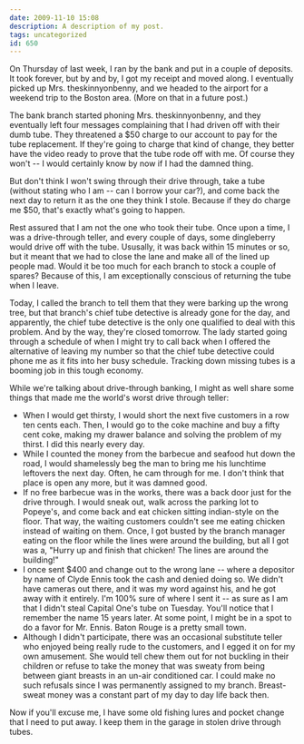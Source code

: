 ```yaml
---
date: 2009-11-10 15:08
description: A description of my post.
tags: uncategorized
id: 650
---
```

On Thursday of last week, I ran by the bank and put in a couple of deposits.  It took forever, but by and by, I got my receipt and moved along.  I eventually picked up Mrs. theskinnyonbenny, and we headed to the airport for a weekend trip to the Boston area.  (More on that in a future post.)

The bank branch started phoning Mrs. theskinnyonbenny, and they eventually left four messages complaining that I had driven off with their dumb tube.  They threatened a $50 charge to our account to pay for the tube replacement.  If they're going to charge that kind of change, they better have the video ready to prove that the tube rode off with me.  Of course they won't -- I would certainly know by now if I had the damned thing.  

But don't think I won't swing through their drive through, take a tube (without stating who I am -- can I borrow your car?), and come back the next day to return it as the one they think I stole.  Because if they do charge me $50, that's exactly what's going to happen.
<!--more-->
Rest assured that I am not the one who took their tube.  Once upon a time, I was a drive-through teller, and every couple of days, some dingleberry would drive off with the tube.  Ususally, it was back within 15 minutes or so, but it meant that we had to close the lane and make all of the lined up people mad.  Would it be too much for each branch to stock a couple of spares?  Because of this, I am exceptionally conscious of returning the tube when I leave.

Today, I called the branch to tell them that they were barking up the wrong tree, but that branch's chief tube detective is already gone for the day, and apparently, the chief tube detective is the only one qualified to deal with this problem.  And by the way, they're closed tomorrow.  The lady started going through a schedule of when I might try to call back when I offered the alternative of leaving my number so that the chief tube detective could phone me as it fits into her busy schedule.  Tracking down missing tubes is a booming job in this tough economy.

While we're talking about drive-through banking, I might as well share some things that made me the world's worst drive through teller:

<ul><li>When I would get thirsty, I would short the next five customers in a row ten cents each.  Then, I would go to the coke machine and buy a fifty cent coke, making my drawer balance and solving the problem of my thirst.  I did this nearly every day.</li><li>While I counted the money from the barbecue and seafood hut down the road, I would shamelessly beg the man to bring me his lunchtime leftovers the next day.  Often, he cam through for me.  I don't think that place is open any more, but it was damned good.</li><li>If no free barbecue was in the works, there was a back door just for the drive through.  I would sneak out, walk across the parking lot to Popeye's, and come back and eat chicken sitting indian-style on the floor.  That way, the waiting customers couldn't see me eating chicken instead of waiting on them.  Once, I got busted by the branch manager eating on the floor while the lines were around the building, but all I got was a, "Hurry up and finish that chicken!  The lines are around the building!"</li><li>I once sent $400 and change out to the wrong lane -- where a depositor by name of Clyde Ennis took the cash and denied doing so.  We didn't have cameras out there, and it was my word against his, and he got away with it entirely.  I'm 100% sure of where I sent it -- as sure as I am that I didn't steal Capital One's tube on Tuesday.  You'll notice that I remember the name 15 years later.  At some point, I might be in a spot to do a favor for Mr. Ennis.  Baton Rouge is a pretty small town.</li><li>Although I didn't participate, there was an occasional substitute teller who enjoyed being really rude to the customers, and I egged it on for my own amusement.  She would tell chew them out for not buckling in their children or refuse to take the money that was sweaty from being between giant breasts in an un-air conditioned car.  I could make no such refusals since I was permanently assigned to my branch.  Breast-sweat money was a constant part of my day to day life back then.</li></ul>

Now if you'll excuse me, I have some old fishing lures and pocket change that I need to put away.  I keep them in the garage in stolen drive through tubes.

